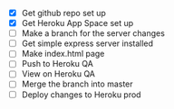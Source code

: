 - [x] Get github repo set up
- [x] Get Heroku App Space set up
- [ ] Make a branch for the server changes
- [ ] Get simple express server installed
- [ ] Make index.html page
- [ ] Push to Heroku QA
- [ ] View on Heroku QA
- [ ] Merge the branch into master
- [ ] Deploy changes to Heroku prod
